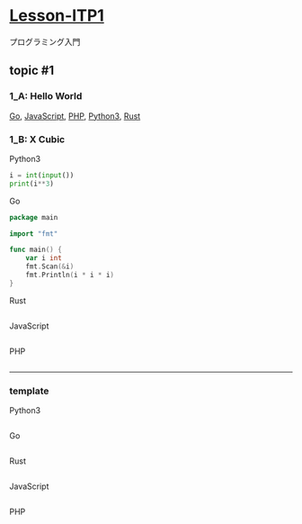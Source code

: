 # [Lesson-ITP1](https://onlinejudge.u-aizu.ac.jp/courses/lesson/2/ITP1/1)

プログラミング入門

## topic #1

### 1_A: Hello World

[Go](/itp1/itp1_1_a.go), [JavaScript](/itp1/itp1_1_a.js), [PHP](/itp1/itp1_1_a.php), [Python3](/itp1/itp1_1_a.py), [Rust](/itp1/itp1_1_a.rs)

### 1_B: X Cubic

Python3

```python
i = int(input())
print(i**3)
```

Go

```go
package main

import "fmt"

func main() {
    var i int
    fmt.Scan(&i)
    fmt.Println(i * i * i)
}
```

Rust

```rust
```

JavaScript

```javascript
```

PHP

```php
```

---

### template

Python3

```python
```

Go

```go
```

Rust

```rust
```

JavaScript

```javascript
```

PHP

```php
```
